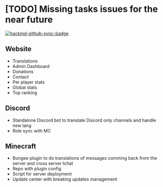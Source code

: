 # [TODO] Missing tasks issues for the near future

[![hackmd-github-sync-badge](https://hackmd.io/5JH3Xz3vT2C92WFxirBRWg/badge)](https://hackmd.io/5JH3Xz3vT2C92WFxirBRWg)



## Website
- Translations
- Admin Dashboard
- Donations
- Contact
- Per player stats
- Global stats
- Top ranking


## Discord
- Standalone Discord bot to translate Discord only channels and handle new lang
- Role sync with MC


## Minecraft
- Bungee plugin to do translations of messages comming back from the server and cross server tchat
- Repo with plugin config
- Script for server deployment
- Update center with breaking updates management
